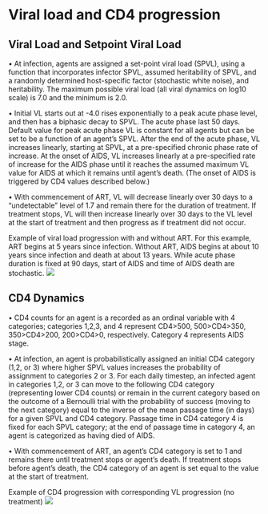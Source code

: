 Viral load and CD4 progression
================

Viral Load and Setpoint Viral Load
----------------------------------

• At infection, agents are assigned a set-point viral load (SPVL), using a function that incorporates infector SPVL, assumed heritability of SPVL, and a randomly determined host-specific factor (stochastic white noise), and heritability. The maximum possible viral load (all viral dynamics on log10 scale) is 7.0 and the minimum is 2.0.

• Initial VL starts out at -4.0 rises exponentially to a peak acute phase level, and then has a biphasic decay to SPVL. The acute phase last 50 days. Default value for peak acute phase VL is constant for all agents but can be set to be a function of an agent’s SPVL. After the end of the acute phase, VL increases linearly, starting at SPVL, at a pre-specified chronic phase rate of increase. At the onset of AIDS, VL increases linearly at a pre-specified rate of increase for the AIDS phase until it reaches the assumed maximum VL value for AIDS at which it remains until agent’s death. (The onset of AIDS is triggered by CD4 values described below.)

• With commencement of ART, VL will decrease linearly over 30 days to a “undetectable” level of 1.7 and remain there for the duration of treatment. If treatment stops, VL will then increase linearly over 30 days to the VL level at the start of treatment and then progress as if treatment did not occur.

Example of viral load progression with and without ART. For this example, ART begins at 5 years since infection. Without ART, AIDS begins at about 10 years since infection and death at about 13 years. While acute phase duration is fixed at 90 days, start of AIDS and time of AIDS death are stochastic.
![](https://github.com/EvoNetHIV/EvoNetHIV/blob/master/documentation/imgs/vl1.png)  

CD4 Dynamics
------------

• CD4 counts for an agent is a recorded as an ordinal variable with 4 categories; categories 1,2,3, and 4 represent CD4&gt;500, 500&gt;CD4&gt;350, 350&gt;CD4&gt;200, 200&gt;CD4&gt;0, respectively. Category 4 represents AIDS stage.

• At infection, an agent is probabilistically assigned an initial CD4 category (1,2, or 3) where higher SPVL values increases the probability of assignment to categories 2 or 3. For each daily timestep, an infected agent in categories 1,2, or 3 can move to the following CD4 category (representing lower CD4 counts) or remain in the current category based on the outcome of a Bernoulli trial with the probability of success (moving to the next category) equal to the inverse of the mean passage time (in days) for a given SPVL and CD4 category. Passage time in CD4 category 4 is fixed for each SPVL category; at the end of passage time in category 4, an agent is categorized as having died of AIDS.

• With commencement of ART, an agent’s CD4 category is set to 1 and remains there until treatment stops or agent’s death. If treatment stops before agent’s death, the CD4 category of an agent is set equal to the value at the start of treatment.

Example of CD4 progression with corresponding VL progression (no treatment)
![](https://github.com/EvoNetHIV/EvoNetHIV/blob/master/documentation/imgs/vl2.png)  

